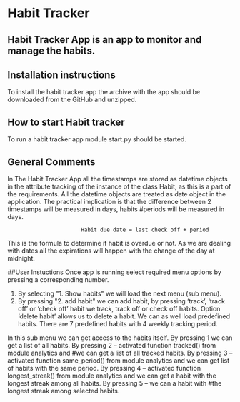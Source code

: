 # Habit Tracker 

## Habit Tracker App is an app to monitor and manage the habits.

## Installation instructions
To install the habit tracker app the archive with the app should be downloaded from the GitHub and unzipped.

## How to start Habit tracker
To run a habit tracker app module start.py should be started.

## General Comments

In The Habit Tracker App all the timestamps are stored as datetime objects in the attribute tracking of the instance of the class Habit, as this is a part of the requirements. 
All the datetime objects are treated as date object in the application. The practical implication is that the difference between 2 timestamps will be measured in days, 
habits #periods will be measured in days. 

                           Habit due date = last check off + period

This is the formula to determine if habit is overdue or not. As we are dealing with dates all the expirations will happen with the change of the day at midnight. 

##User Instuctions
Once app is running select required menu options by pressing a corresponding number. 
1. By selecting "1. Show habits" we will load the next menu (sub menu). 
2. By pressing "2. add habit" we can add habit, by pressing ‘track’, ‘track off’ or ‘check off’ 
habit  we track, track off or check off habits. Option ‘delete habit’ allows us to delete a habit. We can as well load predefined habits. 
There are 7 predefined habits with 4 weekly tracking period.

In this sub menu we can get access to the habits itself. 
By pressing 1 we can get a list of all habits. 
By pressing 2 – activated function tracked() from module analytics and #we can get a list of all tracked habits. 
By pressing 3 – activated function same_period() from module analytics and we can get list of habits with the same period. 
By pressing 4 – activated function longest_streak() from module analytics and we can get a habit with the longest streak among all habits. 
By pressing 5 – we can a habit with #the longest streak among selected habits.

